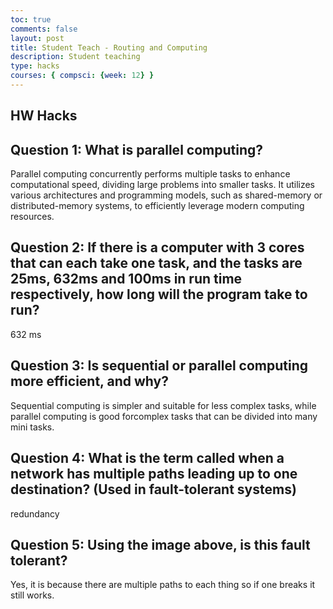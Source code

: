 ```yaml
---
toc: true
comments: false
layout: post
title: Student Teach - Routing and Computing 
description: Student teaching    
type: hacks
courses: { compsci: {week: 12} }
---
```


## HW Hacks 

## Question 1: What is parallel computing?
Parallel computing concurrently performs multiple tasks to enhance computational speed, dividing large problems into smaller tasks. It utilizes various architectures and programming models, such as shared-memory or distributed-memory systems, to efficiently leverage modern computing resources.

## Question 2: If there is a computer with 3 cores that can each take one task, and the tasks are 25ms, 632ms and 100ms in run time respectively, how long will the program take to run?
632 ms

## Question 3: Is sequential or parallel computing more efficient, and why?
Sequential computing is simpler and suitable for less complex tasks, while parallel computing is good forcomplex tasks that can be divided into many mini tasks. 


## Question 4: What is the term called when a network has multiple paths leading up to one destination? (Used in fault-tolerant systems)
redundancy 

## Question 5: Using the image above, is this fault tolerant?
Yes, it is because there are multiple paths to each thing so if one breaks it still works. 